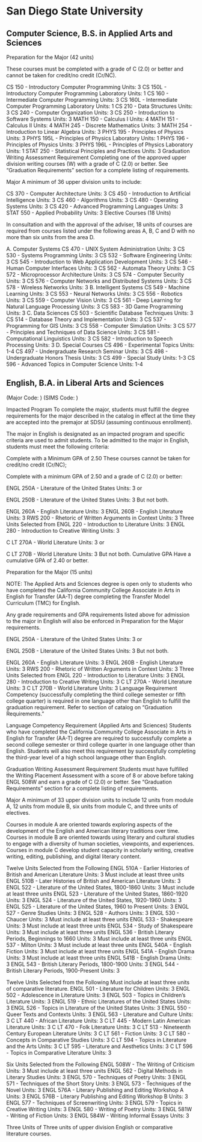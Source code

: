 # San Diego State University
<h2> Computer Science, B.S. in Applied Arts and Sciences </h2>

Preparation for the Major
(42 units)

These courses must be completed with a grade of C (2.0) or better and cannot be taken for credit/no credit (Cr/NC).

CS 150 - Introductory Computer Programming Units: 3
CS 150L - Introductory Computer Programming Laboratory Units: 1
CS 160 - Intermediate Computer Programming Units: 3
CS 160L - Intermediate Computer Programming Laboratory Units: 1
CS 210 - Data Structures Units: 3
CS 240 - Computer Organization Units: 3
CS 250 - Introduction to Software Systems Units: 3
MATH 150 - Calculus I Units: 4
MATH 151 - Calculus II Units: 4
MATH 245 - Discrete Mathematics Units: 3
MATH 254 - Introduction to Linear Algebra Units: 3
PHYS 195 - Principles of Physics Units: 3
PHYS 195L - Principles of Physics Laboratory Units: 1
PHYS 196 - Principles of Physics Units: 3
PHYS 196L - Principles of Physics Laboratory Units: 1
STAT 250 - Statistical Principles and Practices Units: 3
Graduation Writing Assessment Requirement
Completing one of the approved upper division writing courses (W) with a grade of C (2.0) or better. See “Graduation Requirements” section for a complete listing of requirements.

Major
A minimum of 36 upper division units to include:

CS 370 - Computer Architecture Units: 3
CS 450 - Introduction to Artificial Intelligence Units: 3
CS 460 - Algorithms Units: 3
CS 480 - Operating Systems Units: 3
CS 420 - Advanced Programming Languages Units: 3
STAT 550 - Applied Probability Units: 3
Elective Courses
(18 Units)

In consultation and with the approval of the adviser, 18 units of courses are required from courses listed under the following areas A, B, C and D with no more than six units from the area D.

A. Computer Systems
CS 470 - UNIX System Administration Units: 3
CS 530 - Systems Programming Units: 3
CS 532 - Software Engineering Units: 3
CS 545 - Introduction to Web Application Development Units: 3
CS 546 - Human Computer Interfaces Units: 3
CS 562 - Automata Theory Units: 3
CS 572 - Microprocessor Architecture Units: 3
CS 574 - Computer Security Units: 3
CS 576 - Computer Networks and Distributed Systems Units: 3
CS 578 - Wireless Networks Units: 3
B. Intelligent Systems
CS 549 - Machine Learning Units: 3
CS 553 - Neural Networks Units: 3
CS 556 - Robotics Units: 3
CS 559 - Computer Vision Units: 3
CS 561 - Deep Learning for Natural Language Processing Units: 3
CS 583 - 3D Game Programming Units: 3
C. Data Sciences
CS 503 - Scientific Database Techniques Units: 3
CS 514 - Database Theory and Implementation Units: 3
CS 537 - Programming for GIS Units: 3
CS 558 - Computer Simulation Units: 3
CS 577 - Principles and Techniques of Data Science Units: 3
CS 581 - Computational Linguistics Units: 3
CS 582 - Introduction to Speech Processing Units: 3
D. Special Courses
CS 496 - Experimental Topics Units: 1-4
CS 497 - Undergraduate Research Seminar Units: 3
CS 498 - Undergraduate Honors Thesis Units: 3
CS 499 - Special Study Units: 1-3
CS 596 - Advanced Topics in Computer Science Units: 1-4

<h2> English, B.A. in Liberal Arts and Sciences </h2>
(Major Code: ) (SIMS Code: )

Impacted Program
To complete the major, students must fulfill the degree requirements for the major described in the catalog in effect at the time they are accepted into the premajor at SDSU (assuming continuous enrollment).

The major in English is designated as an impacted program and specific criteria are used to admit students. To be admitted to the major in English, students must meet the following criteria:

Complete with a Minimum GPA of 2.50
These courses cannot be taken for credit/no credit (Cr/NC);

Complete with a minimum GPA of 2.50 and a grade of C (2.0) or better:

ENGL 250A - Literature of the United States Units: 3
or

ENGL 250B - Literature of the United States Units: 3 But not both.
 

ENGL 260A - English Literature Units: 3
ENGL 260B - English Literature Units: 3
RWS 200 - Rhetoric of Written Arguments in Context Units: 3
Three Units Selected from
ENGL 220 - Introduction to Literature Units: 3
ENGL 280 - Introduction to Creative Writing Units: 3
 

C LT 270A - World Literature Units: 3
or

C LT 270B - World Literature Units: 3 But not both.
Cumulative GPA
Have a cumulative GPA of 2.40 or better.

Preparation for the Major
(15 units)

NOTE: The Applied Arts and Sciences degree is open only to students who have completed the California Community College Associate in Arts in English for Transfer (AA-T) degree completing the Transfer Model Curriculum (TMC) for English.

Any grade requirements and GPA requirements listed above for admission to the major in English will also be enforced in Preparation for the Major requirements.

ENGL 250A - Literature of the United States Units: 3
or

ENGL 250B - Literature of the United States Units: 3 But not both.
 

ENGL 260A - English Literature Units: 3
ENGL 260B - English Literature Units: 3
RWS 200 - Rhetoric of Written Arguments in Context Units: 3
Three Units Selected from
ENGL 220 - Introduction to Literature Units: 3
ENGL 280 - Introduction to Creative Writing Units: 3
C LT 270A - World Literature Units: 3
C LT 270B - World Literature Units: 3
Language Requirement
Competency (successfully completing the third college semester or fifth college quarter) is required in one language other than English to fulfill the graduation requirement. Refer to section of catalog on “Graduation Requirements.”

Language Competency Requirement (Applied Arts and Sciences)
Students who have completed the California Community College Associate in Arts in English for Transfer (AA-T) degree are required to successfully complete a second college semester or third college quarter in one language other than English. Students will also meet this requirement by successfully completing the third-year level of a high school language other than English.

Graduation Writing Assessment Requirement
Students must have fulfilled the Writing Placement Assessment with a score of 8 or above before taking ENGL 508W and earn a grade of C (2.0) or better. See “Graduation Requirements” section for a complete listing of requirements.

Major
A minimum of 33 upper division units to include 12 units from module A, 12 units from module B, six units from module C, and three units of electives.

Courses in module A are oriented towards exploring aspects of the development of the English and American literary traditions over time. Courses in module B are oriented towards using literary and cultural studies to engage with a diversity of human societies, viewpoints, and experiences. Courses in module C develop student capacity in scholarly writing, creative writing, editing, publishing, and digital literary content.

Twelve Units Selected from the Following
ENGL 510A - Earlier Histories of British and American Literature Units: 3 Must include at least three units
ENGL 510B - Later Histories of British and American Literature Units: 3
ENGL 522 - Literature of the United States, 1800-1860 Units: 3 Must include at least three units
ENGL 523 - Literature of the United States, 1860-1920 Units: 3
ENGL 524 - Literature of the United States, 1920-1960 Units: 3
ENGL 525 - Literature of the United States, 1960 to Present Units: 3
ENGL 527 - Genre Studies Units: 3
ENGL 528 - Authors Units: 3
ENGL 530 - Chaucer Units: 3 Must include at least three units
ENGL 533 - Shakespeare Units: 3 Must include at least three units
ENGL 534 - Study of Shakespeare Units: 3 Must include at least three units
ENGL 536 - British Literary Periods, Beginnings to 1660 Units: 3 Must include at least three units
ENGL 537 - Milton Units: 3 Must include at least three units
ENGL 540A - English Fiction Units: 3 Must include at least three units
ENGL 541A - English Drama Units: 3 Must include at least three units
ENGL 541B - English Drama Units: 3
ENGL 543 - British Literary Periods, 1800-1900 Units: 3
ENGL 544 - British Literary Periods, 1900-Present Units: 3

Twelve Units Selected from the Following
Must include at least three units of comparative literature.
ENGL 501 - Literature for Children Units: 3
ENGL 502 - Adolescence in Literature Units: 3
ENGL 503 - Topics in Children’s Literature Units: 3
ENGL 519 - Ethnic Literatures of the United States Units: 3
ENGL 526 - Topics in Literature of the United States Units: 3
ENGL 550 - Queer Texts and Contexts Units: 3
ENGL 563 - Literature and Culture Units: 3
C LT 440 - African Literature Units: 3
C LT 445 - Modern Latin American Literature Units: 3
C LT 470 - Folk Literature Units: 3
C LT 513 - Nineteenth Century European Literature Units: 3
C LT 561 - Fiction Units: 3
C LT 580 - Concepts in Comparative Studies Units: 3
C LT 594 - Topics in Literature and the Arts Units: 3
C LT 595 - Literature and Aesthetics Units: 3
C LT 596 - Topics in Comparative Literature Units: 3

Six Units Selected from the Following
ENGL 508W - The Writing of Criticism Units: 3 Must include at least three units
ENGL 562 - Digital Methods in Literary Studies Units: 3
ENGL 570 - Techniques of Poetry Units: 3
ENGL 571 - Techniques of the Short Story Units: 3
ENGL 573 - Techniques of the Novel Units: 3
ENGL 576A - Literary Publishing and Editing Workshop A Units: 3
ENGL 576B - Literary Publishing and Editing Workshop B Units: 3
ENGL 577 - Techniques of Screenwriting Units: 3
ENGL 579 - Topics in Creative Writing Units: 3
ENGL 580 - Writing of Poetry Units: 3
ENGL 581W - Writing of Fiction Units: 3
ENGL 584W - Writing Informal Essays Units: 3

Three Units of
Three units of upper division English or comparative literature courses.
